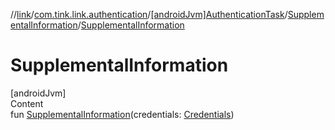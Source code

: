 //[link](../../../index.md)/[com.tink.link.authentication](../../index.md)/[[androidJvm]AuthenticationTask](../index.md)/[SupplementalInformation](index.md)/[SupplementalInformation](-supplemental-information.md)



# SupplementalInformation  
[androidJvm]  
Content  
fun [SupplementalInformation](-supplemental-information.md)(credentials: [Credentials](../../../com.tink.model.credentials/[android-jvm]-credentials/index.md))  



